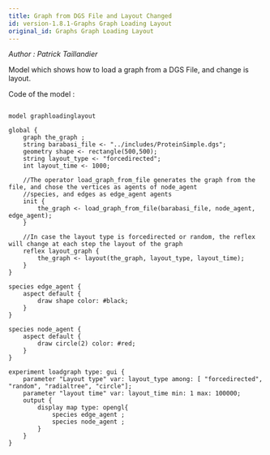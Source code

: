 ```yaml
---
title: Graph from DGS File and Layout Changed
id: version-1.8.1-Graphs Graph Loading Layout
original_id: Graphs Graph Loading Layout
---
```


[//]: # (keyword|operator_load_graph_from_file)
[//]: # (keyword|operator_layout)
[//]: # (keyword|concept_graph)
[//]: # (keyword|concept_load_file)
[//]: # (keyword|concept_dgs)


_Author : Patrick Taillandier_

Model which shows how to load a graph from a DGS File, and change is layout. 


Code of the model : 

```

model graphloadinglayout

global {
	graph the_graph ;
	string barabasi_file <- "../includes/ProteinSimple.dgs";
	geometry shape <- rectangle(500,500);
	string layout_type <- "forcedirected";
	int layout_time <- 1000;
	
	//The operator load_graph_from_file generates the graph from the file, and chose the vertices as agents of node_agent 
	//species, and edges as edge_agent agents
	init {
		the_graph <- load_graph_from_file(barabasi_file, node_agent, edge_agent);
	}
	
	//In case the layout type is forcedirected or random, the reflex will change at each step the layout of the graph
	reflex layout_graph {
		the_graph <- layout(the_graph, layout_type, layout_time);
	}
}

species edge_agent {
	aspect default {	
		draw shape color: #black;
	}
}

species node_agent {
	aspect default {	
		draw circle(2) color: #red;
	}
}

experiment loadgraph type: gui {
	parameter "Layout type" var: layout_type among: [ "forcedirected", "random", "radialtree", "circle"];
	parameter "layout time" var: layout_time min: 1 max: 100000;
	output {
		display map type: opengl{
			species edge_agent ;
			species node_agent ;
		}
	}
}
```
